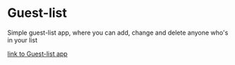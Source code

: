 # Guest-list

 Simple guest-list app, where you can add, change and delete anyone who's in your list

 [link to Guest-list app](https://mxnvkv.github.io/Guest-list/)
